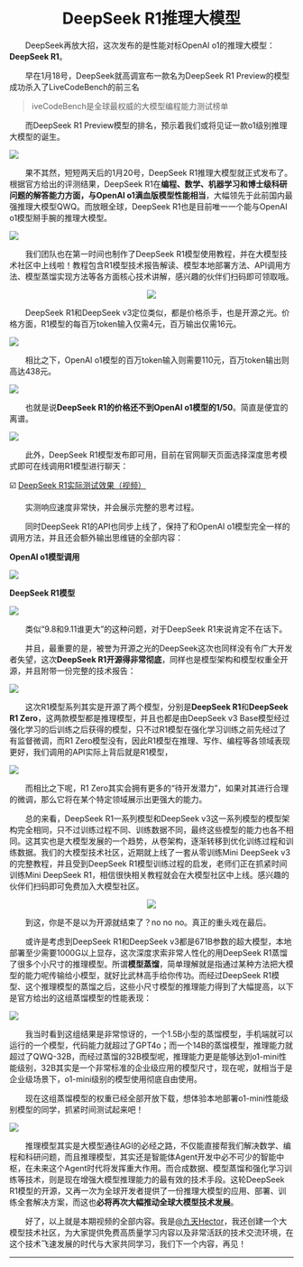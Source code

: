 <div align=center>
  <h1>DeepSeek R1推理大模型</h1>
</div>

&emsp;&emsp;DeepSeek再放大招，这次发布的是性能对标OpenAI o1的推理大模型：**DeepSeek R1**。

&emsp;&emsp;早在1月18号，DeepSeek就高调宣布一款名为DeepSeek R1 Preview的模型成功杀入了LiveCodeBench的前三名

>iveCodeBench是全球最权威的大模型编程能力测试榜单

&emsp;&emsp;而DeepSeek R1 Preview模型的排名，预示着我们或将见证一款o1级别推理大模型的诞生。

![](images/image-9.png)

&emsp;&emsp;果不其然，短短两天后的1月20号，DeepSeek R1推理大模型就正式发布了。根据官方给出的评测结果，DeepSeek R1在**编程、数学、机器学习和博士级科研问题的解答能力方面，与OpenAI o1满血版模型性能相当**，大幅领先于此前国内最强推理大模型QWQ。而放眼全球，DeepSeek R1也是目前唯一一个能与OpenAI o1模型掰手腕的推理大模型。

![](images/image-8.png)

&emsp;&emsp;我们团队也在第一时间也制作了DeepSeek R1模型使用教程，并在大模型技术社区中上线啦！教程包含R1模型技术报告解读、模型本地部署方法、API调用方法、模型蒸馏实现方法等各方面核心技术讲解，感兴趣的伙伴们扫码即可领取哦。

<div align=center>
  <img src="./images/QRcode.png" >
</div>

&emsp;&emsp;DeepSeek R1和DeepSeek v3定位类似，都是价格杀手，也是开源之光。价格方面，R1模型的每百万token输入仅需4元，百万输出仅需16元。

![](images/image-7.png)

&emsp;&emsp;相比之下，OpenAI o1模型的百万token输入则需要110元，百万token输出则高达438元。

![](images/image-6.png)

&emsp;&emsp;也就是说**DeepSeek R1的价格还不到OpenAI o1模型的1/50**。简直是便宜的离谱。

![](images/image-5.png)

&emsp;&emsp;此外，DeepSeek R1模型发布即可用，目前在官网聊天页面选择深度思考模式即可在线调用R1模型进行聊天：

☑️ [DeepSeek R1实际测试效果（视频）](<files/2025-01-20 22-30-29.mp4>)

&emsp;&emsp;实测响应速度非常快，并会展示完整的思考过程。

&emsp;&emsp;同时DeepSeek R1的API也同步上线了，保持了和OpenAI o1模型完全一样的调用方法，并且还会额外输出思维链的全部内容：

**OpenAI o1模型调用**

![](images/image.png)



**DeepSeek R1模型**

![](images/image-1.png)


&emsp;&emsp;类似“9.8和9.11谁更大”的这种问题，对于DeepSeek R1来说肯定不在话下。

&emsp;&emsp;并且，最重要的是，被誉为开源之光的DeepSeek这次也同样没有令广大开发者失望，这次**DeepSeek R1开源得非常彻底**，同样也是模型架构和模型权重全开源，并且附带一份完整的技术报告：

![](images/image-2.png)

&emsp;&emsp;这次R1模型系列其实是开源了两个模型，分别是**DeepSeek R1**和**DeepSeek R1 Zero**，这两款模型都是推理模型，并且也都是由DeepSeek v3 Base模型经过强化学习的后训练之后获得的模型，只不过R1模型在强化学习训练之前先经过了有监督微调，而R1 Zero模型没有，因此R1模型在推理、写作、编程等各领域表现更好，我们调用的API实际上背后就是R1模型，

![](images/diagram.png)

&emsp;&emsp;而相比之下呢，R1 Zero其实会拥有更多的“待开发潜力”，如果对其进行合理的微调，那么它将在某个特定领域展示出更强大的能力。

&emsp;&emsp;总的来看，DeepSeek R1一系列模型和DeepSeek v3这一系列模型的模型架构完全相同，只不过训练过程不同、训练数据不同，最终这些模型的能力也各不相同。这其实也是大模型发展的一个趋势，从卷架构，逐渐转移到优化训练过程和训练数据。我们的大模型技术社区，近期就上线了一套从零训练Mini DeepSeek v3的完整教程，并且受到DeepSeek R1模型训练过程的启发，老师们正在抓紧时间训练Mini DeepSeek R1，相信很快相关教程就会在大模型社区中上线。感兴趣的伙伴们扫码即可免费加入大模型社区。

<div align=center>
  <img src="./images/QRcode.png" >
</div>

&emsp;&emsp;到这，你是不是以为开源就结束了？no no no。真正的重头戏在最后。

&emsp;&emsp;或许是考虑到DeepSeek R1和DeepSeek v3都是671B参数的超大模型，本地部署至少需要1000G以上显存，这次深度求索非常人性化的用DeepSeek R1蒸馏了很多个小尺寸的推理模型。所谓**模型蒸馏**，简单理解就是指通过某种方法把大模型的能力呢传输给小模型，就好比武林高手给你传功。而经过DeepSeek R1模型、这个推理模型的蒸馏之后，这些小尺寸模型的推理能力得到了大幅提高，以下是官方给出的这组蒸馏模型的性能表现：

![](images/image-3.png)

&emsp;&emsp;我当时看到这组结果是非常惊讶的，一个1.5B小型的蒸馏模型，手机端就可以运行的一个模型，代码能力就超过了GPT4o；而一个14B的蒸馏模型，推理能力就超过了QWQ-32B，而经过蒸馏的32B模型呢，推理能力更是能够达到o1-mini性能级别，32B其实是一个非常标准的企业级应用的模型尺寸，现在呢，就相当于是企业级场景下，o1-mini级别的模型使用彻底自由使用。

&emsp;&emsp;现在这组蒸馏模型的权重已经全部开放下载，想体验本地部署o1-mini性能级别模型的同学，抓紧时间测试起来吧！

![](images/image-4.png)

&emsp;&emsp;推理模型其实是大模型通往AGI的必经之路，不仅能直接帮我们解决数学、编程和科研问题，而且推理模型，其实还是智能体Agent开发中必不可少的智能中枢，在未来这个Agent时代将发挥重大作用。而合成数据、模型蒸馏和强化学习训练等技术，则是现在增强大模型推理能力的最有效的技术手段。这轮DeepSeek R1模型的开源，又再一次为全球开发者提供了一份推理大模型的应用、部署、训练全套解决方案，而这也**必将再次大幅推动全球大模型技术发展**。

&emsp;&emsp;好了，以上就是本期视频的全部内容。我是[@九天Hector](https://space.bilibili.com/385842994)，我还创建一个大模型技术社区，为大家提供免费高质量学习内容以及非常活跃的技术交流环境，在这个技术飞速发展的时代与大家共同学习，我们下一个内容，再见！

***